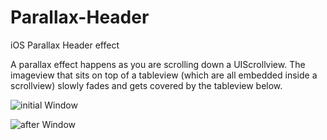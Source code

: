 Parallax-Header
===============

iOS Parallax Header effect 

A parallax effect happens as you are scrolling down a UIScrollview. 
The imageview that sits on top of a tableview (which are all embedded inside a scrollview) slowly fades and gets covered by the tableview below.

![initial Window](https://raw.github.com/terrybu/Parallax-Header/master/Screenshots/first.png)

![after Window](https://raw.github.com/terrybu/Parallax-Header/master/Screenshots/second.png)
